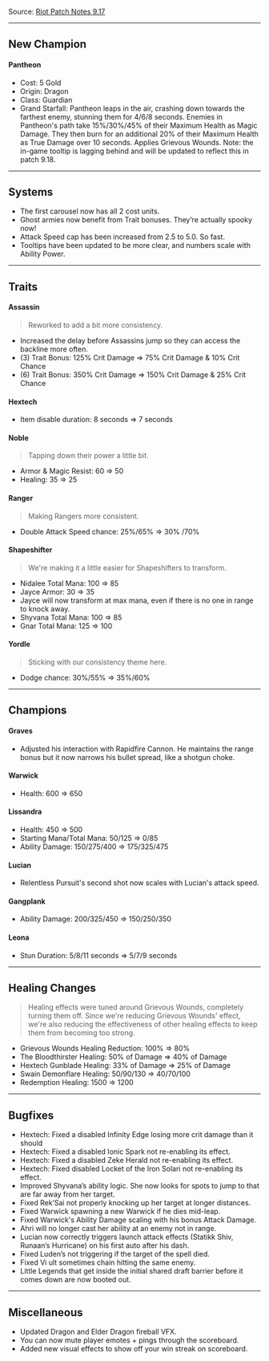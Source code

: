 Source: [Riot Patch Notes 9.17](https://na.leagueoflegends.com/en/news/game-updates/patch/teamfight-tactics-patch-917-notes)

---

## New Champion

#### Pantheon

- Cost: 5 Gold
- Origin: Dragon
- Class: Guardian
- Grand Starfall: Pantheon leaps in the air, crashing down towards the farthest enemy, stunning them for 4/6/8 seconds. Enemies in Pantheon's path take 15%/30%/45% of their Maximum Health as Magic Damage. They then burn for an additional 20% of their Maximum Health as True Damage over 10 seconds. Applies Grievous Wounds. Note: the in-game tooltip is lagging behind and will be updated to reflect this in patch 9.18.

---

## Systems

- The first carousel now has all 2 cost units.
- Ghost armies now benefit from Trait bonuses. They’re actually spooky now!
- Attack Speed cap has been increased from 2.5 to 5.0. So fast.
- Tooltips have been updated to be more clear, and numbers scale with Ability Power.

---

## Traits

#### Assassin

> Reworked to add a bit more consistency.

- Increased the delay before Assassins jump so they can access the backline more often.
- (3) Trait Bonus: 125% Crit Damage ⇒ 75% Crit Damage & 10% Crit Chance
- (6) Trait Bonus: 350% Crit Damage ⇒ 150% Crit Damage & 25% Crit Chance

#### Hextech

- Item disable duration: 8 seconds ⇒ 7 seconds

#### Noble

> Tapping down their power a little bit.

- Armor & Magic Resist: 60 ⇒ 50
- Healing: 35 ⇒ 25

#### Ranger

> Making Rangers more consistent.

- Double Attack Speed chance: 25%/65% ⇒ 30% /70%

#### Shapeshifter

> We're making it a little easier for Shapeshifters to transform.

- Nidalee Total Mana: 100 ⇒ 85
- Jayce Armor: 30 ⇒ 35
- Jayce will now transform at max mana, even if there is no one in range to knock away.
- Shyvana Total Mana: 100 ⇒ 85
- Gnar Total Mana: 125 ⇒ 100

#### Yordle

> Sticking with our consistency theme here.

- Dodge chance: 30%/55% ⇒ 35%/60%

---

## Champions

#### Graves

- Adjusted his interaction with Rapidfire Cannon. He maintains the range bonus but it now narrows his bullet spread, like a shotgun choke.

#### Warwick

- Health: 600 ⇒ 650

#### Lissandra

- Health: 450 ⇒ 500
- Starting Mana/Total Mana: 50/125 ⇒ 0/85
- Ability Damage: 150/275/400 ⇒ 175/325/475

#### Lucian

- Relentless Pursuit's second shot now scales with Lucian's attack speed.

#### Gangplank

- Ability Damage: 200/325/450 ⇒ 150/250/350

#### Leona

- Stun Duration: 5/8/11 seconds ⇒ 5/7/9 seconds

---

## Healing Changes

> Healing effects were tuned around Grievous Wounds, completely turning them off. Since we're reducing Grievous Wounds' effect, we're also reducing the effectiveness of other healing effects to keep them from becoming too strong.

- Grievous Wounds Healing Reduction: 100% ⇒ 80%
- The Bloodthirster Healing: 50% of Damage ⇒ 40% of Damage
- Hextech Gunblade Healing: 33% of Damage ⇒ 25% of Damage
- Swain Demonflare Healing: 50/90/130 ⇒ 40/70/100
- Redemption Healing: 1500 ⇒ 1200

---

## Bugfixes

- Hextech: Fixed a disabled Infinity Edge losing more crit damage than it should
- Hextech: Fixed a disabled Ionic Spark not re-enabling its effect.
- Hextech: Fixed a disabled Zeke Herald not re-enabling its effect.
- Hextech: Fixed disabled Locket of the Iron Solari not re-enabling its effect.
- Improved Shyvana’s ability logic. She now looks for spots to jump to that are far away from her target.
- Fixed Rek’Sai not properly knocking up her target at longer distances.
- Fixed Warwick spawning a new Warwick if he dies mid-leap.
- Fixed Warwick's Ability Damage scaling with his bonus Attack Damage.
- Ahri will no longer cast her ability at an enemy not in range.
- Lucian now correctly triggers launch attack effects (Statikk Shiv, Runaan’s Hurricane) on his first auto after his dash.
- Fixed Luden’s not triggering if the target of the spell died.
- Fixed Vi ult sometimes chain hitting the same enemy.
- Little Legends that get inside the initial shared draft barrier before it comes down are now booted out.

---

## Miscellaneous

- Updated Dragon and Elder Dragon fireball VFX.
- You can now mute player emotes + pings through the scoreboard.
- Added new visual effects to show off your win streak on scoreboard.
